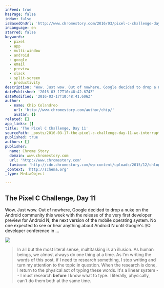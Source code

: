 ```yaml
---
inFeed: true
hasPage: false
inNav: false
isBasedOnUrl: 'http://www.chromestory.com/2016/03/pixel-c-challenge-day-11-interrupt-program-bring-android-n/'
inLanguage: en
starred: false
keywords:
  - pixel
  - app
  - multi-window
  - android
  - google
  - email
  - preview
  - slack
  - split-screen
  - productivity
description: "Wow. Just wow. Out of nowhere, Google decided to drop a nuke on the Android community this week with the release of the very first developer preview for Android N, the next version of the mobile operating system. No one expected to see or hear anything about Android N until Google's I/O developer conference in ..."
datePublished: '2016-03-17T10:48:42.674Z'
dateModified: '2016-03-17T10:48:41.606Z'
author:
  - name: Chip Colandreo
    url: 'http://www.chromestory.com/author/chip/'
    avatar: {}
related: []
app_links: []
title: 'The Pixel C Challenge, Day 11'
sourcePath: _posts/2016-03-17-the-pixel-c-challenge-day-11-we-interrupt-this-program-to.md
published: true
authors: []
publisher:
  name: Chrome Story
  domain: www.chromestory.com
  url: 'http://www.chromestory.com'
  favicon: 'http://cdn.chromestory.com/wp-content/uploads/2015/12/chlogo.png'
_context: 'http://schema.org'
_type: MediaObject

---
```

<article style=""><h1>The Pixel C Challenge, Day 11</h1><p>Wow. Just wow. Out of nowhere, Google decided to drop a nuke on the Android community this week with the release of the very first developer preview for Android N, the next version of the mobile operating system. No one expected to see or hear anything about Android N until Google's I/O developer conference in ...</p><img src="https://s3-us-west-2.amazonaws.com/the-grid-img/p/6e9ce8b9360ecd1e9ba72b13249414a347857e9e.jpg" /></article>

> In all but the most literal sense, multitasking is an illusion. As human beings, we almost always do one thing at a time. As I'm writing the words of this post, if I need to research something, I stop writing and turn my attention to the topic in question. When the research is done, I return to the physical act of typing these words. It's a linear system -- I must research **before** I know what to type. I literally, physically, can't do them both at the same time.